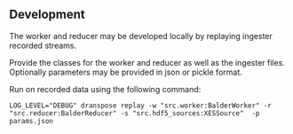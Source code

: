 ## Development

The worker and reducer may be developed locally by replaying ingester recorded streams.

Provide the classes for the worker and reducer as well as the ingester files.
Optionally parameters may be provided in json or pickle format.

Run on recorded data using the following command:

```LOG_LEVEL="DEBUG" dranspose replay -w "src.worker:BalderWorker" -r "src.reducer:BalderReducer" -s "src.hdf5_sources:XESSource"  -p params.json ```
